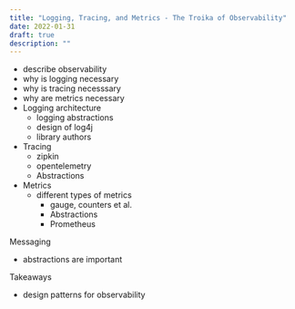 ```yaml
---
title: "Logging, Tracing, and Metrics - The Troika of Observability"
date: 2022-01-31
draft: true
description: ""
---
```

* describe observability
* why is logging necessary
* why is tracing necesssary
* why are metrics necessary
* Logging architecture
  * logging abstractions
  * design of log4j
  * library authors
* Tracing
  * zipkin
  * opentelemetry
  * Abstractions
* Metrics
  * different types of metrics
    * gauge, counters et al.
    * Abstractions
    * Prometheus

Messaging

* abstractions are important

Takeaways

* design patterns for observability
